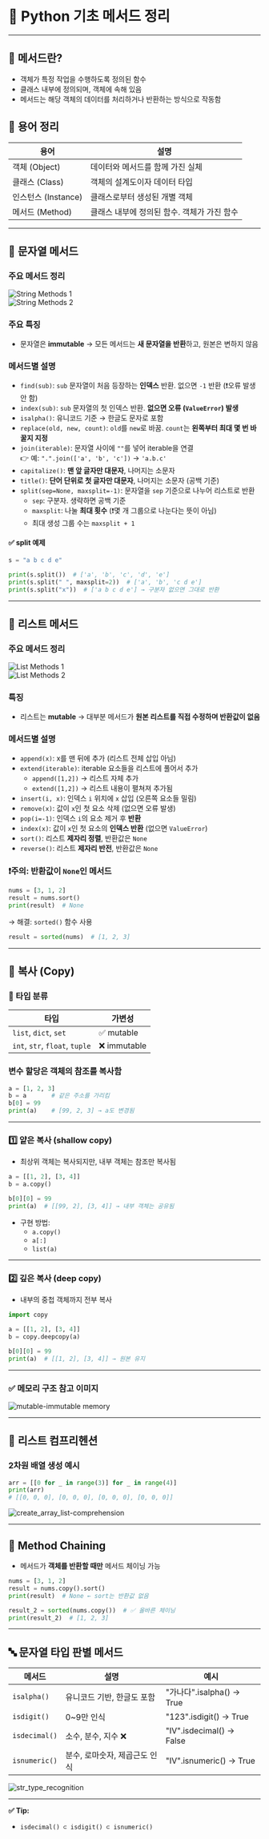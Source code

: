 # 🐍 Python 기초 메서드 정리

---

## 📌 메서드란?
- 객체가 특정 작업을 수행하도록 정의된 함수
- 클래스 내부에 정의되며, 객체에 속해 있음
- 메서드는 해당 객체의 데이터를 처리하거나 반환하는 방식으로 작동함

## 📌 용어 정리
| 용어 | 설명 |
|------|------|
| 객체 (Object) | 데이터와 메서드를 함께 가진 실체 |
| 클래스 (Class) | 객체의 설계도이자 데이터 타입 |
| 인스턴스 (Instance) | 클래스로부터 생성된 개별 객체 |
| 메서드 (Method) | 클래스 내부에 정의된 함수. 객체가 가진 함수 |

---

## 📝 문자열 메서드

### 주요 메서드 정리
![String Methods 1](images0728/string_methods.png)  
![String Methods 2](images0728/string_methods2.png)

### 주요 특징
- 문자열은 **immutable** → 모든 메서드는 **새 문자열을 반환**하고, 원본은 변하지 않음

### 메서드별 설명

- `find(sub)`: `sub` 문자열이 처음 등장하는 **인덱스** 반환. 없으면 `-1` 반환 (❗오류 발생 안 함)
- `index(sub)`: `sub` 문자열의 첫 인덱스 반환. **없으면 오류 (`ValueError`) 발생**
- `isalpha()`: 유니코드 기준 → 한글도 문자로 포함
- `replace(old, new, count)`: `old`를 `new`로 바꿈. `count`는 **왼쪽부터 최대 몇 번 바꿀지 지정**
- `join(iterable)`: 문자열 사이에 `""`를 넣어 iterable을 연결  
  👉 예: `".".join(['a', 'b', 'c'])` → `'a.b.c'`
- `capitalize()`: **맨 앞 글자만 대문자**, 나머지는 소문자
- `title()`: **단어 단위로 첫 글자만 대문자**, 나머지는 소문자 (공백 기준)
- `split(sep=None, maxsplit=-1)`: 문자열을 `sep` 기준으로 나누어 리스트로 반환  
  - `sep`: 구분자. 생략하면 공백 기준
  - `maxsplit`: 나눌 **최대 횟수** (❗몇 개 그룹으로 나눈다는 뜻이 아님)
  - 최대 생성 그룹 수는 `maxsplit + 1`

#### ✅ split 예제

```python
s = "a b c d e"

print(s.split())  # ['a', 'b', 'c', 'd', 'e']
print(s.split(" ", maxsplit=2))  # ['a', 'b', 'c d e']
print(s.split("x"))  # ['a b c d e'] → 구분자 없으면 그대로 반환
```

---

## 🧺 리스트 메서드

### 주요 메서드 정리
![List Methods 1](images0728/list_methods.png)  
![List Methods 2](images0728/list_methods2.png)

### 특징
- 리스트는 **mutable** → 대부분 메서드가 **원본 리스트를 직접 수정하며 반환값이 없음**

### 메서드별 설명

- `append(x)`: x를 맨 뒤에 추가 (리스트 전체 삽입 아님)
- `extend(iterable)`: iterable 요소들을 리스트에 풀어서 추가  
  - `append([1,2])` → 리스트 자체 추가  
  - `extend([1,2])` → 리스트 내용이 펼쳐져 추가됨
- `insert(i, x)`: 인덱스 `i` 위치에 `x` 삽입 (오른쪽 요소들 밀림)
- `remove(x)`: 값이 `x`인 첫 요소 삭제 (없으면 오류 발생)
- `pop(i=-1)`: 인덱스 `i`의 요소 제거 후 **반환**
- `index(x)`: 값이 `x`인 첫 요소의 **인덱스 반환** (없으면 `ValueError`)
- `sort()`: 리스트 **제자리 정렬**, 반환값은 `None`
- `reverse()`: 리스트 **제자리 반전**, 반환값은 `None`

### ❗주의: 반환값이 `None`인 메서드

```python
nums = [3, 1, 2]
result = nums.sort()
print(result)  # None
```

→ 해결: `sorted()` 함수 사용

```python
result = sorted(nums)  # [1, 2, 3]
```

---

## 🔁 복사 (Copy)

### 📌 타입 분류

| 타입 | 가변성 |
|------|--------|
| `list`, `dict`, `set` | ✅ mutable |
| `int`, `str`, `float`, `tuple` | ❌ immutable |

### 변수 할당은 **객체의 참조를 복사**함

```python
a = [1, 2, 3]
b = a       # 같은 주소를 가리킴
b[0] = 99
print(a)    # [99, 2, 3] → a도 변경됨
```

---

### 1️⃣ 얕은 복사 (shallow copy)

- 최상위 객체는 복사되지만, 내부 객체는 참조만 복사됨

```python
a = [[1, 2], [3, 4]]
b = a.copy()

b[0][0] = 99
print(a)  # [[99, 2], [3, 4]] → 내부 객체는 공유됨
```

- 구현 방법:
  - `a.copy()`
  - `a[:]`
  - `list(a)`

---

### 2️⃣ 깊은 복사 (deep copy)

- 내부의 중첩 객체까지 전부 복사

```python
import copy

a = [[1, 2], [3, 4]]
b = copy.deepcopy(a)

b[0][0] = 99
print(a)  # [[1, 2], [3, 4]] → 원본 유지
```

---

### ✅ 메모리 구조 참고 이미지
![mutable-immutable memory](images0728/mutable-immutable_memory.png)

---

## 🔁 리스트 컴프리헨션

### 2차원 배열 생성 예시

```python
arr = [[0 for _ in range(3)] for _ in range(4)]
print(arr)
# [[0, 0, 0], [0, 0, 0], [0, 0, 0], [0, 0, 0]]
```

![create_array_list-comprehension](images0728/create_array_list-comprehension.png)

---

## 🔗 Method Chaining

- 메서드가 **객체를 반환할 때만** 메서드 체이닝 가능

```python
nums = [3, 1, 2]
result = nums.copy().sort()
print(result)  # None ← sort는 반환값 없음

result_2 = sorted(nums.copy())  # ✅ 올바른 체이닝
print(result_2)  # [1, 2, 3]
```

---

## 🔤 문자열 타입 판별 메서드

| 메서드 | 설명 | 예시 |
|--------|------|------|
| `isalpha()` | 유니코드 기반, 한글도 포함 | "가나다".isalpha() → True |
| `isdigit()` | 0~9만 인식 | "123".isdigit() → True |
| `isdecimal()` | 소수, 분수, 지수 ❌ | "Ⅳ".isdecimal() → False |
| `isnumeric()` | 분수, 로마숫자, 제곱근도 인식 | "Ⅳ".isnumeric() → True |

![str_type_recognition](images0728/str_type_recognition.png)

---

**✅ Tip:**  
- `isdecimal() ⊂ isdigit() ⊂ isnumeric()`